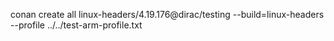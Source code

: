 

conan create all linux-headers/4.19.176@dirac/testing --build=linux-headers --profile ../../test-arm-profile.txt
